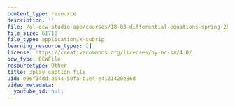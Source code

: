 ```yaml
---
content_type: resource
description: ''
file: /ol-ocw-studio-app/courses/18-03-differential-equations-spring-2010/e96f14dda64450fab1e4e4121420e86d_LbKKzMag5Rc.vtt
file_size: 61710
file_type: application/x-subrip
learning_resource_types: []
license: https://creativecommons.org/licenses/by-nc-sa/4.0/
ocw_type: OCWFile
resourcetype: Other
title: 3play caption file
uid: e96f14dd-a644-50fa-b1e4-e4121420e86d
video_metadata:
  youtube_id: null
---
```

